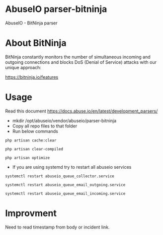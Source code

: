 # AbuseIO parser-bitninja
AbuseIO - BitNinja parser

# About BitNinja
BitNinja constantly monitors the number of simultaneous incoming and outgoing connections and blocks DoS (Denial of Service) attacks with our unique approach:

https://bitninja.io/features

# Usage

Read this document https://docs.abuse.io/en/latest/development_parsers/

- mkdir /opt/abuseio/vendor/abuseio/parser-bitninja
- Copy all repo files to that folder
- Run below commands

`php artisan cache:clear`

`php artisan clear-compiled`

`php artisan optimize`

- If you are using systemd try to restart all abuseio services

`systemctl restart abuseio_queue_collector.service`

`systemctl restart abuseio_queue_email_outgoing.service`

`systemctl restart abuseio_queue_email_incoming.service`

# Improvment

Need to read timestamp from body or incident link.
